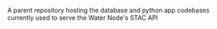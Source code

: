 A parent repository hosting the database and python app codebases currently used to serve the Water Node's STAC API
